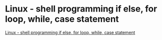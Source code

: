 # Linux - shell programming if else, for loop, while, case statement
[Linux - shell programming if else, for loop, while, case statement](https://aiwithcloud.com/2022/09/16/linux___shell_programming_if_else_for_loop_while_case_statement/)